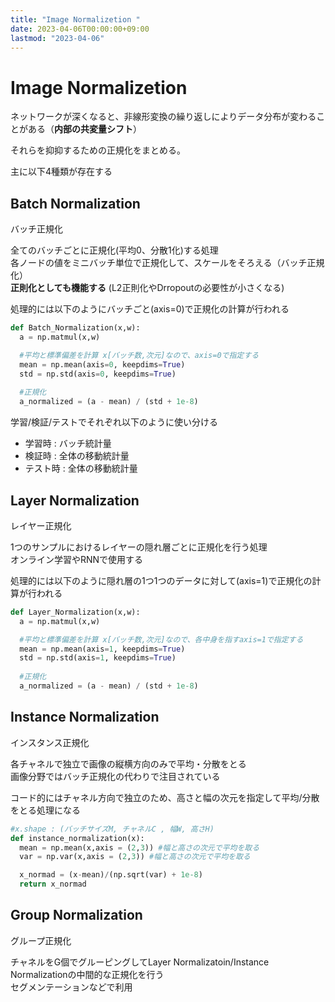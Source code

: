 ```yaml
---
title: "Image Normalizetion "
date: 2023-04-06T00:00:00+09:00
lastmod: "2023-04-06"
---
```

# Image Normalizetion 

ネットワークが深くなると、非線形変換の繰り返しによりデータ分布が変わることがある（**内部の共変量シフト**）

それらを抑抑するための正規化をまとめる。

主に以下4種類が存在する

## Batch Normalization

バッチ正規化

全てのバッチごとに正規化(平均0、分散1化)する処理  
各ノードの値をミニバッチ単位で正規化して、スケールをそろえる（バッチ正規化）  
**正則化としても機能する** (L2正則化やDrropoutの必要性が小さくなる)

処理的には以下のようにバッチごと(axis=0)で正規化の計算が行われる

``` python
def Batch_Normalization(x,w):
  a = np.matmul(x,w)

  #平均と標準偏差を計算 x[バッチ数,次元]なので、axis=0で指定する
  mean = np.mean(axis=0, keepdims=True)
  std = np.std(axis=0, keepdims=True)
  
  #正規化
  a_normalized = (a - mean) / (std + 1e-8)
```

学習/検証/テストでそれぞれ以下のように使い分ける
- 学習時 : バッチ統計量
- 検証時 : 全体の移動統計量
- テスト時 : 全体の移動統計量

## Layer Normalization

レイヤー正規化

1つのサンプルにおけるレイヤーの隠れ層ごとに正規化を行う処理  
オンライン学習やRNNで使用する

処理的には以下のように隠れ層の1つ1つのデータに対して(axis=1)で正規化の計算が行われる

``` python
def Layer_Normalization(x,w):
  a = np.matmul(x,w)

  #平均と標準偏差を計算 x[バッチ数,次元]なので、各中身を指すaxis=1で指定する
  mean = np.mean(axis=1, keepdims=True)
  std = np.std(axis=1, keepdims=True)
  
  #正規化
  a_normalized = (a - mean) / (std + 1e-8)
```

## Instance Normalization

インスタンス正規化

各チャネルで独立で画像の縦横方向のみで平均・分散をとる  
画像分野ではバッチ正規化の代わりで注目されている

コード的にはチャネル方向で独立のため、高さと幅の次元を指定して平均/分散をとる処理になる

``` python
#x.shape : (バッチサイズM, チャネルC , 幅W, 高さH)
def instance_normalization(x):
  mean = np.mean(x,axis = (2,3)) #幅と高さの次元で平均を取る
  var = np.var(x,axis = (2,3)) #幅と高さの次元で平均を取る

  x_normad = (x-mean)/(np.sqrt(var) + 1e-8)
  return x_normad
```

## Group Normalization

グループ正規化

チャネルをG個でグルーピングしてLayer Normalizatoin/Instance Normalizationの中間的な正規化を行う  
セグメンテーションなどで利用

